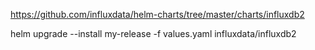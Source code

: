 https://github.com/influxdata/helm-charts/tree/master/charts/influxdb2

helm upgrade --install my-release -f values.yaml influxdata/influxdb2
